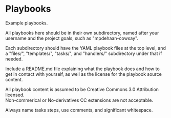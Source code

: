 Playbooks
=========

Example playbooks.

All playbooks here should be in their own subdirectory, named after your username and
the project goals, such as "mpdehaan-cowsay".

Each subdirectory should have the YAML playbook files at the top level, and a "files/",
"templates/", "tasks/", and "handlers/" subdirectory under that if needed.

Include a README.md file explaining what the playbook does and how to get in contact
with yourself, as well as the license for the playbook source content.  

All playbook content is assumed to be Creative Commons 3.0 Attribution licensed.  
Non-commerical or No-derivatives CC extensions are not acceptable.

Always name tasks steps, use comments, and significant whitespace.



